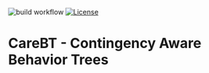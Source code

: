 ![build workflow](https://github.com/CareBT/carebt/actions/workflows/python-app.yml/badge.svg)
[![License](https://img.shields.io/badge/License-Apache%202.0-blue.svg)](https://opensource.org/licenses/Apache-2.0)

# CareBT - Contingency Aware Behavior Trees
